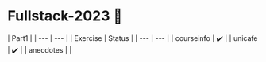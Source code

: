 # Fullstack-2023 🏫

|  Part1              |
| ---        | ---    |
| Exercise   | Status |
| ---        | ---    |
| courseinfo | ✔️     |
| unicafe    | ✔️     |
| anecdotes  |        |
